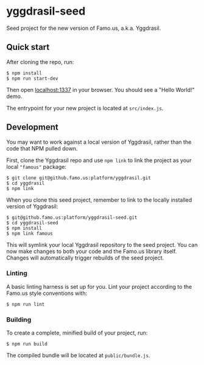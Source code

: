 # yggdrasil-seed

Seed project for the new version of Famo.us, a.k.a. Yggdrasil.

## Quick start

After cloning the repo, run:

    $ npm install
    $ npm run start-dev

Then open [localhost:1337](http:localhost:1337) in your browser. You should see a "Hello World!" demo.

The entrypoint for your new project is located at `src/index.js`.

## Development

You may want to work against a local version of Yggdrasil, rather than the code that NPM pulled down.

First, clone the Yggdrasil repo and use `npm link` to link the project as your local `"famous"` package:

    $ git clone git@github.famo.us:platform/yggdrasil.git
    $ cd yggdrasil
    $ npm link

When you clone this seed project, remember to link to the locally installed version of Yggdrasil:

    $ git@github.famo.us:platform/yggdrasil-seed.git
    $ cd yggdrasil-seed
    $ npm install
    $ npm link famous

This will symlink your local Yggdrasil repository to the seed project. You can now make changes to both your code and the Famo.us library itself. Changes will automatically trigger rebuilds of the seed project.

### Linting

A basic linting harness is set up for you. Lint your project according to the Famo.us style conventions with:

    $ npm run lint

### Building

To create a complete, minified build of your project, run:

    $ npm run build

The compiled bundle will be located at `public/bundle.js`.
